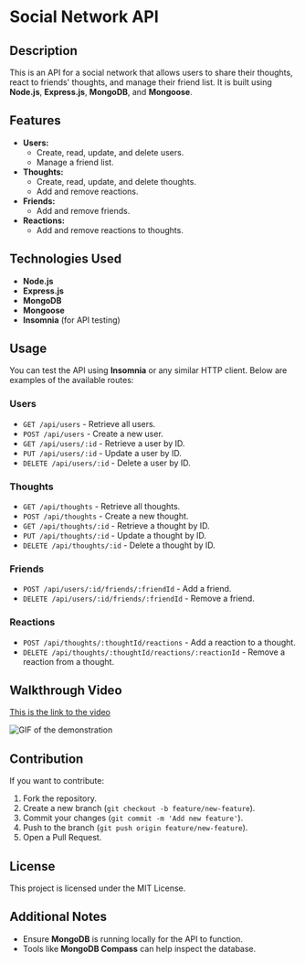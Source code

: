 # Social Network API

## Description

This is an API for a social network that allows users to share their thoughts, react to friends' thoughts, and manage their friend list. It is built using **Node.js**, **Express.js**, **MongoDB**, and **Mongoose**.

## Features
- **Users:**
  - Create, read, update, and delete users.
  - Manage a friend list.
- **Thoughts:**
  - Create, read, update, and delete thoughts.
  - Add and remove reactions.
- **Friends:**
  - Add and remove friends.
- **Reactions:**
  - Add and remove reactions to thoughts.

## Technologies Used
- **Node.js**
- **Express.js**
- **MongoDB**
- **Mongoose**
- **Insomnia** (for API testing)

## Usage

You can test the API using **Insomnia** or any similar HTTP client. Below are examples of the available routes:

### Users
- `GET /api/users` - Retrieve all users.
- `POST /api/users` - Create a new user.
- `GET /api/users/:id` - Retrieve a user by ID.
- `PUT /api/users/:id` - Update a user by ID.
- `DELETE /api/users/:id` - Delete a user by ID.

### Thoughts
- `GET /api/thoughts` - Retrieve all thoughts.
- `POST /api/thoughts` - Create a new thought.
- `GET /api/thoughts/:id` - Retrieve a thought by ID.
- `PUT /api/thoughts/:id` - Update a thought by ID.
- `DELETE /api/thoughts/:id` - Delete a thought by ID.

### Friends
- `POST /api/users/:id/friends/:friendId` - Add a friend.
- `DELETE /api/users/:id/friends/:friendId` - Remove a friend.

### Reactions
- `POST /api/thoughts/:thoughtId/reactions` - Add a reaction to a thought.
- `DELETE /api/thoughts/:thoughtId/reactions/:reactionId` - Remove a reaction from a thought.

## Walkthrough Video
[This is the link to the video](https://drive.google.com/file/d/1Z8PRcarIeZedeqZkCYt5Aorn9lInmCr_/view)

![GIF of the demonstration](./Assets/SocialMediaAPI.gif)


## Contribution
If you want to contribute:
1. Fork the repository.
2. Create a new branch (`git checkout -b feature/new-feature`).
3. Commit your changes (`git commit -m 'Add new feature'`).
4. Push to the branch (`git push origin feature/new-feature`).
5. Open a Pull Request.

## License
This project is licensed under the MIT License.

## Additional Notes
- Ensure **MongoDB** is running locally for the API to function.
- Tools like **MongoDB Compass** can help inspect the database.
